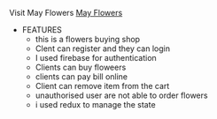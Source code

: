 Visit May Flowers [May Flowers](https://may-flowers-307f4.web.app/)

- FEATURES
  - this is a flowers buying shop
  - Clent can register and they can login
  - I used firebase for authentication
  - Clients can buy floweers
  - clients can pay bill online 
  - Client can remove item from the cart
  - unauthorised user are not able to order flowers
  - i used redux to manage the state
